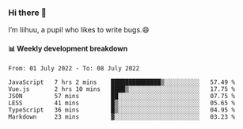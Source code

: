 ### Hi there 👋
I’m liihuu, a pupil who likes to write bugs.😄


#### 📊 Weekly development breakdown
<!--START_SECTION:waka-->

```text
From: 01 July 2022 - To: 08 July 2022

JavaScript   7 hrs 2 mins    ██████████████▒░░░░░░░░░░   57.49 %
Vue.js       2 hrs 10 mins   ████▒░░░░░░░░░░░░░░░░░░░░   17.75 %
JSON         57 mins         ██░░░░░░░░░░░░░░░░░░░░░░░   07.75 %
LESS         41 mins         █▒░░░░░░░░░░░░░░░░░░░░░░░   05.65 %
TypeScript   36 mins         █▒░░░░░░░░░░░░░░░░░░░░░░░   04.95 %
Markdown     23 mins         ▓░░░░░░░░░░░░░░░░░░░░░░░░   03.23 %
```

<!--END_SECTION:waka-->

<!--
**liihuu/liihuu** is a ✨ _special_ ✨ repository because its `README.md` (this file) appears on your GitHub profile.

Here are some ideas to get you started:

- 🔭 I’m currently working on ...
- 🌱 I’m currently learning ...
- 👯 I’m looking to collaborate on ...
- 🤔 I’m looking for help with ...
- 💬 Ask me about ...
- 📫 How to reach me: ...
- 😄 Pronouns: ...
- ⚡ Fun fact: ...
-->
